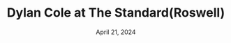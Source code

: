 ---
title: Dylan Cole at The Standard(Roswell)
date: April 21, 2024
startTime:
endTime:
isTicketLink:
---